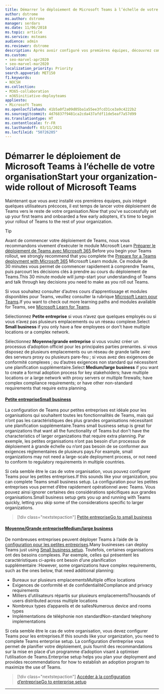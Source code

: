 ```yaml
---
title: Démarrer le déploiement de Microsoft Teams à l’échelle de votre organisation
author: dstrome
ms.author: dstrome
manager: serdars
ms.date: 11/06/2018
ms.topic: article
ms.service: msteams
audience: admin
ms.reviewer: dstrome
description: Après avoir configuré vos premières équipes, découvrez comment déployer Microsoft Teams dans votre organisation.
ms.custom:
- seo-marvel-apr2020
- seo-marvel-mar2020
localization_priority: Priority
search.appverid: MET150
f1.keywords:
- NOCSH
ms.collection:
- M365-collaboration
- m365initiative-deployteams
appliesto:
- Microsoft Teams
ms.openlocfilehash: 41b5a0f2a09d05ba1a55ee3fcd31ce3a9c4222b2
ms.sourcegitcommit: 4d76837f9481ca2cda437afdf11de5eaf7a57d99
ms.translationtype: HT
ms.contentlocale: fr-FR
ms.lasthandoff: 03/11/2021
ms.locfileid: "50726205"
---
```

# <a name="start-your-organization-wide-rollout-of-microsoft-teams"></a><span data-ttu-id="8759e-103">Démarrer le déploiement de Microsoft Teams à l’échelle de votre organisation</span><span class="sxs-lookup"><span data-stu-id="8759e-103">Start your organization-wide rollout of Microsoft Teams</span></span>

<span data-ttu-id="8759e-104">Maintenant que vous avez installé vos premières équipes, puis intégré quelques utilisateurs précoces, il est temps de lancer votre déploiement de Teams vers le reste de votre organisation.</span><span class="sxs-lookup"><span data-stu-id="8759e-104">Now that you've successfully set up your first teams and onboarded a few early adopters, it's time to begin your rollout of Teams to the rest of your organization.</span></span>

> [!TIP]
> <span data-ttu-id="8759e-105">Avant de commencer votre déploiement de Teams, nous vous recommandons vivement d’exécuter le module Microsoft Learn [Préparer le déploiement de Teams avec Microsoft 365](/learn/modules/m365-teams-collab-prepare-deployment/).</span><span class="sxs-lookup"><span data-stu-id="8759e-105">Before you begin your Teams rollout, we strongly recommend that you complete the [Prepare for a Teams deployment with Microsoft 365](/learn/modules/m365-teams-collab-prepare-deployment/) Microsoft Learn module.</span></span> <span data-ttu-id="8759e-106">Ce module de 30 minutes vous permet de commencer rapidement à comprendre Teams, puis parcourt les décisions clés à prendre au cours du déploiement de Teams.</span><span class="sxs-lookup"><span data-stu-id="8759e-106">This 30 minute module will jump-start your understanding of Teams and talk through key decisions you need to make as you roll out Teams.</span></span>
>
> <span data-ttu-id="8759e-107">Si vous souhaitez consulter d’autres cours d’apprentissage et modules disponibles pour Teams, veuillez consulter la rubrique [Microsoft Learn pour Teams](/learn/teams/).</span><span class="sxs-lookup"><span data-stu-id="8759e-107">If you want to check out more learning paths and modules available for Teams, see [Microsoft Learn for Teams](/learn/teams/).</span></span>

<span data-ttu-id="8759e-108">Sélectionnez **Petite entreprise** si vous n’avez que quelques employés ou si vous n’avez pas plusieurs emplacements ou un réseau complexe.</span><span class="sxs-lookup"><span data-stu-id="8759e-108">Select **Small business** if you only have a few employees or don't have multiple locations or a complex network.</span></span>

<span data-ttu-id="8759e-109">Sélectionnez **Moyenne/grande entreprise** si vous voulez créer un processus d’adoption officiel pour les principales parties prenantes. si vous disposez de plusieurs emplacements ou un réseau de grande taille avec des serveurs proxy ou plusieurs pare-feu ; si vous avez des exigences de conformité complexes ; ou d’autres exigences non standard qui nécessitent une planification supplémentaire.</span><span class="sxs-lookup"><span data-stu-id="8759e-109">Select **Medium/large business** if you want to create a formal adoption process for key stakeholders; have multiple locations or a large network with proxy servers or multiple firewalls; have complex compliance requirements; or have other non-standard requirements that require extra planning.</span></span>

#### <a name="small-business"></a>[<span data-ttu-id="8759e-110">Petite entreprise</span><span class="sxs-lookup"><span data-stu-id="8759e-110">Small business</span></span>](#tab/SmallBusiness)

<span data-ttu-id="8759e-111">La configuration de Teams pour petites entreprises est idéale pour les organisations qui souhaitent toutes les fonctionnalités de Teams, mais qui n’ont pas les caractéristiques des plus grandes organisations nécessitant une planification supplémentaire.</span><span class="sxs-lookup"><span data-stu-id="8759e-111">Teams small business setup is great for organizations that want all the functionality of Teams but don't have the characteristics of larger organizations that require extra planning.</span></span> <span data-ttu-id="8759e-112">Par exemple, les petites organisations n’ont pas besoin d’un processus de déploiement à grande échelle ou n’ont pas besoin de se conformer aux exigences réglementaires de plusieurs pays.</span><span class="sxs-lookup"><span data-stu-id="8759e-112">For example, small organizations may not need a large-scale deployment process, or not need to conform to regulatory requirements in multiple countries.</span></span>

<span data-ttu-id="8759e-113">Si cela semble être le cas de votre organisation, vous pouvez configurer Teams pour les petites entreprises.</span><span class="sxs-lookup"><span data-stu-id="8759e-113">If this sounds like your organization, you can complete Teams small business setup.</span></span> <span data-ttu-id="8759e-114">La configuration pour les petites entreprises vous permet d’être rapidement opérationnel avec Teams. Vous pouvez ainsi ignorer certaines des considérations spécifiques aux grandes organisations.</span><span class="sxs-lookup"><span data-stu-id="8759e-114">Small business setup gets you up and running with Teams quickly, letting you skip some of the considerations specific to larger organizations.</span></span>

> [!div class="nextstepaction"]
> [<span data-ttu-id="8759e-115">Petite entreprise</span><span class="sxs-lookup"><span data-stu-id="8759e-115">Go to small business</span></span>](deploy-small-business.md)

#### <a name="mediumlarge-business"></a>[<span data-ttu-id="8759e-116">Moyenne/Grande entreprise</span><span class="sxs-lookup"><span data-stu-id="8759e-116">Medium/large business</span></span>](#tab/LargeBusiness)

<span data-ttu-id="8759e-117">De nombreuses entreprises peuvent déployer Teams à l’aide de la [configuration pour les petites entreprises](deploy-small-business.md).</span><span class="sxs-lookup"><span data-stu-id="8759e-117">Many businesses can deploy Teams just using [Small business setup](deploy-small-business.md).</span></span> <span data-ttu-id="8759e-118">Toutefois, certaines organisations ont des besoins complexes. Par exemple, celles qui présentent les caractéristiques ci-après ont besoin d’une planification supplémentaire :</span><span class="sxs-lookup"><span data-stu-id="8759e-118">However, some organizations have complex requirements, such as the ones below, that need additional planning:</span></span>

- <span data-ttu-id="8759e-119">Bureaux sur plusieurs emplacements</span><span class="sxs-lookup"><span data-stu-id="8759e-119">Multiple office locations</span></span>
- <span data-ttu-id="8759e-120">Exigences de conformité et de confidentialité</span><span class="sxs-lookup"><span data-stu-id="8759e-120">Compliance and privacy requirements</span></span>
- <span data-ttu-id="8759e-121">Milliers d’utilisateurs répartis sur plusieurs emplacements</span><span class="sxs-lookup"><span data-stu-id="8759e-121">Thousands of users distributed across multiple locations</span></span>
- <span data-ttu-id="8759e-122">Nombreux types d’appareils et de salles</span><span class="sxs-lookup"><span data-stu-id="8759e-122">Numerous device and rooms types</span></span>
- <span data-ttu-id="8759e-123">Implémentations de téléphonie non standard</span><span class="sxs-lookup"><span data-stu-id="8759e-123">Non-standard telephony implementations</span></span>

<span data-ttu-id="8759e-124">Si cela semble être le cas de votre organisation, vous devez configurer Teams pour les entreprises.</span><span class="sxs-lookup"><span data-stu-id="8759e-124">If this sounds like your organization, you need to complete Teams enterprise setup.</span></span> <span data-ttu-id="8759e-125">La configuration d’entreprise vous permet de planifier votre déploiement, puis fournit des recommandations sur la mise en place d’un programme d’adoption visant à optimiser l’utilisation de Teams.</span><span class="sxs-lookup"><span data-stu-id="8759e-125">Enterprise setup helps you plan your deployment and provides recommendations for how to establish an adoption program to maximize the use of Teams.</span></span>

> [!div class="nextstepaction"]
> [<span data-ttu-id="8759e-126">Accéder à la configuration d’entreprise</span><span class="sxs-lookup"><span data-stu-id="8759e-126">Go to enterprise setup</span></span>](deploy-enterprise-overview.md)

---
